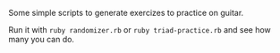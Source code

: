 Some simple scripts to generate exercizes to practice on guitar.

Run it with `ruby randomizer.rb` or `ruby triad-practice.rb` and see how many you can do.


